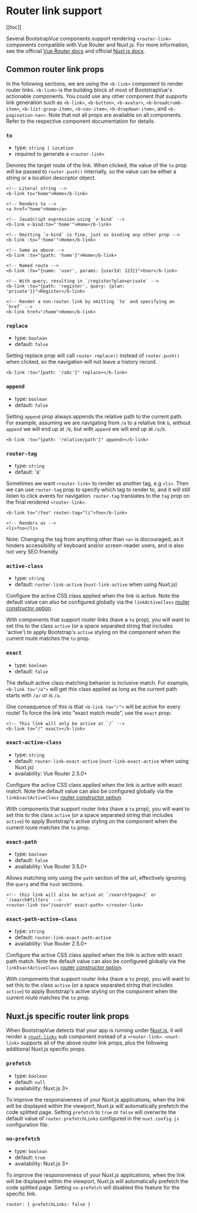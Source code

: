 # Router link support

<ClientOnly>
  <Teleport to=".bd-toc">

[[toc]]

  </Teleport>
</ClientOnly>

<div class="lead mb-5">

Several BootstrapVue components support rendering `<router-link>` components compatible with Vue Router and Nuxt.js. For more information, see the official [Vue Router docs](https://router.vuejs.org) and official [Nuxt.js docs](https://nuxt.com/docs/api/components/nuxt-link#props).

</div>

## Common router link props

In the following sections, we are using the `<b-link>` component to render router links. `<b-link>` is the building block of most of BootstrapVue's actionable components. You could use any other component that supports link generation such as `<b-link>`, `<b-button>`, `<b-avatar>`, `<b-breadcrumb-item>`, `<b-list-group-item>`, `<b-nav-item>`, `<b-dropdown-item>`, and `<b-pagination-nav>`. Note that not all props are available on all components. Refer to the respective component documentation for details.

### `to`

- type: `string | Location`
- required to generate a `<router-link>`

Denotes the target route of the link. When clicked, the value of the `to` prop will be passed to `router.push()` internally, so the value can be either a string or a location descriptor object.

<b-card class="bg-body-tertiary">

```vue
<!-- Literal string -->
<b-link to="home">Home</b-link>

<!-- Renders to -->
<a href="home">Home</a>

<!-- JavaScript expression using `v-bind` -->
<b-link v-bind:to="'home'">Home</b-link>

<!-- Omitting `v-bind` is fine, just as binding any other prop -->
<b-link :to="'home'">Home</b-link>

<!-- Same as above -->
<b-link :to="{path: 'home'}">Home</b-link>

<!-- Named route -->
<b-link :to="{name: 'user', params: {userId: 123}}">User</b-link>

<!-- With query, resulting in `/register?plan=private` -->
<b-link :to="{path: 'register', query: {plan: 'private'}}">Register</b-link>

<!-- Render a non-router link by omitting `to` and specifying an `href` -->
<b-link href="/home">Home</b-link>
```

</b-card>

### `replace`

- type: `boolean`
- default: `false`

Setting replace prop will call `router.replace()` instead of `router.push()` when clicked, so the navigation will not leave a history record.

<b-card class="bg-body-tertiary">

```vue
<b-link :to="{path: '/abc'}" replace></b-link>
```

</b-card>

### `append`

- type: `boolean`
- default: `false`

Setting `append` prop always appends the relative path to the current path. For example, assuming we are navigating from `/a` to a relative link `b`, without `append` we will end up at `/b`, but with `append` we will end up at `/a/b`.

<b-card class="bg-body-tertiary">

```vue
<b-link :to="{path: 'relative/path'}" append></b-link>
```

</b-card>

### `router-tag`

- type: `string`
- default: 'a'

Sometimes we want `<router-link>` to render as another tag, e.g `<li>`. Then we can use `router-tag` prop to specify which tag to render to, and it will still listen to click events for navigation. `router-tag` translates to the `tag` prop on the final rendered `<router-link>`.

<b-card class="bg-body-tertiary">

```vue
<b-link to="/foo" router-tag="li">foo</b-link>

<!-- Renders as -->
<li>foo</li>
```

</b-card>

<b-alert variant="info" :model-value="true" class="my-5">

Note: Changing the tag from anything other than `<a>` is discouraged, as it hinders accessibility of keyboard and/or screen-reader users, and is also not very SEO friendly.

</b-alert>

### `active-class`

- type: `string`
- default: `router-link-active` (`nuxt-link-active` when using Nuxt.js)

Configure the active CSS class applied when the link is active. Note the default value can also be configured globally via the `linkActiveClass` [router constructor option](https://router.vuejs.org/api/#linkactiveclass).

With components that support router links (have a `to` prop), you will want to set this to the class `active` (or a space separated string that includes 'active') to apply Bootstrap's `active` styling on the component when the current route matches the `to` prop.

### `exact`

- type: `boolean`
- default: `false`

The default active class matching behavior is inclusive match. For example, `<b-link to="/a">` will get this class applied as long as the current path starts with `/a/` or is `/a`.

One consequence of this is that `<b-link to="/">` will be active for every route! To force the link into "exact match mode", use the `exact` prop:

<b-card class="bg-body-tertiary">

```vue
<!-- This link will only be active at `/` -->
<b-link to="/" exact></b-link>
```

</b-card>

### `exact-active-class`

- type: `string`
- default: `router-link-exact-active` (`nuxt-link-exact-active` when using Nuxt.js)
- availability: Vue Router 2.5.0+

Configure the active CSS class applied when the link is active with exact match. Note the default value can also be configured globally via the `linkExactActiveClass` [router constructor option](https://router.vuejs.org/api/#linkexactactiveclass).

With components that support router links (have a `to` prop), you will want to set this to the class `active` (or a space separated string that includes `active`) to apply Bootstrap's active styling on the component when the current route matches the `to` prop.

### `exact-path`

- type: `boolean`
- default: `false`
- availability: Vue Router 3.5.0+

Allows matching only using the `path` section of the url, effectively ignoring the `query` and the `hash` sections.

<b-card class="bg-body-tertiary">

```vue
<!-- this link will also be active at `/search?page=2` or `/search#filters` -->
<router-link to="/search" exact-path> </router-link>
```

</b-card>

### `exact-path-active-class`

- type: `string`
- default: `router-link-exact-path-active`
- availability: Vue Router 2.5.0+

Configure the active CSS class applied when the link is active with exact path match. Note the default value can also be configured globally via the `linkExactActiveClass` [router constructor option](https://router.vuejs.org/api/#linkexactactiveclass).

With components that support router links (have a `to` prop), you will want to set this to the class `active` (or a space separated string that includes `active`) to apply Bootstrap's active styling on the component when the current route matches the `to` prop.

## Nuxt.js specific router link props

When BootstrapVue detects that your app is running under [Nuxt.js](https://nuxt.com), it will render a [`<nuxt-link>`](https://nuxt.com/docs/api/components/nuxt-link#nuxtlink) sub component instead of a `<router-link>`. `<nuxt-link>` supports all of the above router link props, plus the following additional Nuxt.js specific props.

### `prefetch`

- type: `boolean`
- default: `null`
- availability: Nuxt.js 3+

To improve the responsiveness of your Nuxt.js applications, when the link will be displayed within the viewport, Nuxt.js will automatically prefetch the code splitted page. Setting `prefetch` to `true` or `false` will overwrite the default value of `router.prefetchLinks` configured in the `nuxt.config.js` configuration file.

### `no-prefetch`

- type: `boolean`
- default: `true`
- availability: Nuxt.js 3+

To improve the responsiveness of your Nuxt.js applications, when the link will be displayed within the viewport, Nuxt.js will automatically prefetch the code splitted page. Setting `no-prefetch` will disabled this feature for the specific link.

<b-card class="bg-body-tertiary">

```vue
router: { prefetchLinks: false }
```

</b-card>

<script setup lang="ts">
import {BCard, BAlert} from 'bootstrap-vue-next'
</script>
